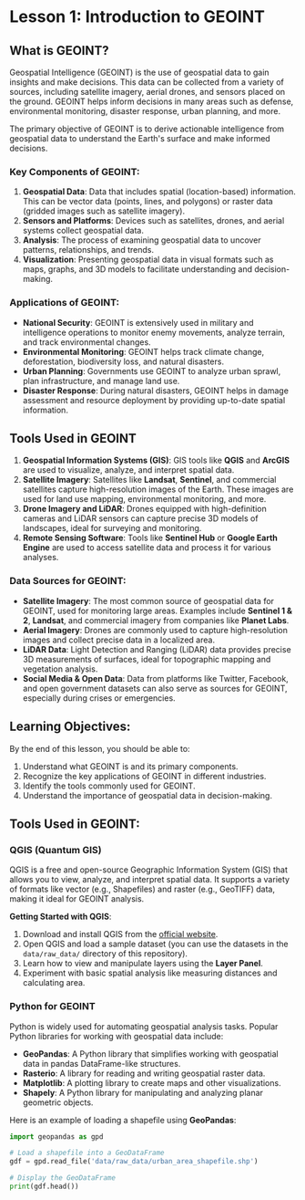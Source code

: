 # Lesson 1: Introduction to GEOINT

## What is GEOINT?

Geospatial Intelligence (GEOINT) is the use of geospatial data to gain insights and make decisions. This data can be collected from a variety of sources, including satellite imagery, aerial drones, and sensors placed on the ground. GEOINT helps inform decisions in many areas such as defense, environmental monitoring, disaster response, urban planning, and more.

The primary objective of GEOINT is to derive actionable intelligence from geospatial data to understand the Earth's surface and make informed decisions.

### Key Components of GEOINT:
1. **Geospatial Data**: Data that includes spatial (location-based) information. This can be vector data (points, lines, and polygons) or raster data (gridded images such as satellite imagery).
2. **Sensors and Platforms**: Devices such as satellites, drones, and aerial systems collect geospatial data.
3. **Analysis**: The process of examining geospatial data to uncover patterns, relationships, and trends.
4. **Visualization**: Presenting geospatial data in visual formats such as maps, graphs, and 3D models to facilitate understanding and decision-making.

### Applications of GEOINT:
- **National Security**: GEOINT is extensively used in military and intelligence operations to monitor enemy movements, analyze terrain, and track environmental changes.
- **Environmental Monitoring**: GEOINT helps track climate change, deforestation, biodiversity loss, and natural disasters.
- **Urban Planning**: Governments use GEOINT to analyze urban sprawl, plan infrastructure, and manage land use.
- **Disaster Response**: During natural disasters, GEOINT helps in damage assessment and resource deployment by providing up-to-date spatial information.

## Tools Used in GEOINT

1. **Geospatial Information Systems (GIS)**: GIS tools like **QGIS** and **ArcGIS** are used to visualize, analyze, and interpret spatial data.
2. **Satellite Imagery**: Satellites like **Landsat**, **Sentinel**, and commercial satellites capture high-resolution images of the Earth. These images are used for land use mapping, environmental monitoring, and more.
3. **Drone Imagery and LiDAR**: Drones equipped with high-definition cameras and LiDAR sensors can capture precise 3D models of landscapes, ideal for surveying and monitoring.
4. **Remote Sensing Software**: Tools like **Sentinel Hub** or **Google Earth Engine** are used to access satellite data and process it for various analyses.

### Data Sources for GEOINT:
- **Satellite Imagery**: The most common source of geospatial data for GEOINT, used for monitoring large areas. Examples include **Sentinel 1 & 2**, **Landsat**, and commercial imagery from companies like **Planet Labs**.
- **Aerial Imagery**: Drones are commonly used to capture high-resolution images and collect precise data in a localized area.
- **LiDAR Data**: Light Detection and Ranging (LiDAR) data provides precise 3D measurements of surfaces, ideal for topographic mapping and vegetation analysis.
- **Social Media & Open Data**: Data from platforms like Twitter, Facebook, and open government datasets can also serve as sources for GEOINT, especially during crises or emergencies.

## Learning Objectives:
By the end of this lesson, you should be able to:
1. Understand what GEOINT is and its primary components.
2. Recognize the key applications of GEOINT in different industries.
3. Identify the tools commonly used for GEOINT.
4. Understand the importance of geospatial data in decision-making.

## Tools Used in GEOINT: 
### **QGIS (Quantum GIS)**
QGIS is a free and open-source Geographic Information System (GIS) that allows you to view, analyze, and interpret spatial data. It supports a variety of formats like vector (e.g., Shapefiles) and raster (e.g., GeoTIFF) data, making it ideal for GEOINT analysis.

**Getting Started with QGIS**:
1. Download and install QGIS from the [official website](https://qgis.org/).
2. Open QGIS and load a sample dataset (you can use the datasets in the `data/raw_data/` directory of this repository).
3. Learn how to view and manipulate layers using the **Layer Panel**.
4. Experiment with basic spatial analysis like measuring distances and calculating area.

### **Python for GEOINT**
Python is widely used for automating geospatial analysis tasks. Popular Python libraries for working with geospatial data include:
- **GeoPandas**: A Python library that simplifies working with geospatial data in pandas DataFrame-like structures.
- **Rasterio**: A library for reading and writing geospatial raster data.
- **Matplotlib**: A plotting library to create maps and other visualizations.
- **Shapely**: A Python library for manipulating and analyzing planar geometric objects.

Here is an example of loading a shapefile using **GeoPandas**:

```python
import geopandas as gpd

# Load a shapefile into a GeoDataFrame
gdf = gpd.read_file('data/raw_data/urban_area_shapefile.shp')

# Display the GeoDataFrame
print(gdf.head())
